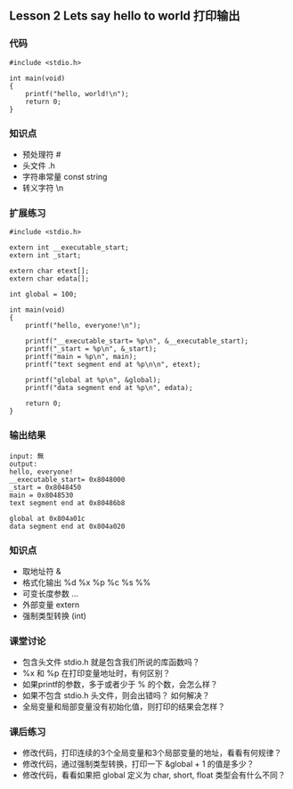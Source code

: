 ## Lesson 2 Lets say hello to world 打印输出
### 代码
	#include <stdio.h>

	int main(void)
	{
		printf("hello, world!\n");
		return 0;
	}
	
### 知识点
* 预处理符 #
* 头文件 .h
* 字符串常量 const string
* 转义字符 \\n

### 扩展练习
	#include <stdio.h>
	
	extern int __executable_start;
	extern int _start;
	
	extern char etext[];
	extern char edata[];
	
	int global = 100;
	
	int main(void)
	{
		printf("hello, everyone!\n");
	
		printf("__executable_start= %p\n", &__executable_start);
		printf("_start = %p\n", &_start);
		printf("main = %p\n", main);
		printf("text segment end at %p\n\n", etext);
	
		printf("global at %p\n", &global);
		printf("data segment end at %p\n", edata);
	
		return 0;
	}	

### 输出结果
	input: 無
	output:
	hello, everyone!
	__executable_start= 0x8048000
	_start = 0x8048450
	main = 0x8048530
	text segment end at 0x80486b8
	
	global at 0x804a01c
	data segment end at 0x804a020

### 知识点	
* 取地址符 &
* 格式化输出 %d %x %p %c %s %%
* 可变长度参数 ...
* 外部变量 extern 
* 强制类型转换 (int)

### 课堂讨论
* 包含头文件 stdio.h 就是包含我们所说的库函数吗？
* %x 和 %p 在打印变量地址时，有何区别？
* 如果printf的参数，多于或者少于 % 的个数，会怎么样？
* 如果不包含 stdio.h 头文件，则会出错吗？ 如何解决？
* 全局变量和局部变量没有初始化值，则打印的结果会怎样？
	
### 课后练习
* 修改代码，打印连续的3个全局变量和3个局部变量的地址，看看有何规律？
* 修改代码，通过强制类型转换，打印一下 &global + 1 的值是多少？
* 修改代码，看看如果把 global 定义为 char, short, float 类型会有什么不同？

